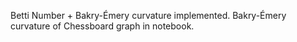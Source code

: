 Betti Number + Bakry-Émery curvature implemented. Bakry-Émery curvature of Chessboard graph in notebook.
